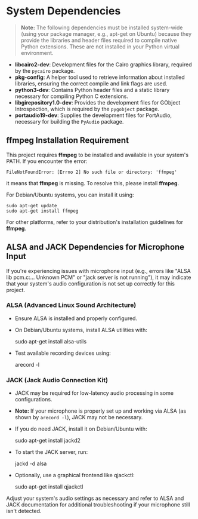 # System Dependencies

> **Note:** The following dependencies must be installed system-wide (using your package manager, e.g., apt-get on Ubuntu) because they provide the libraries and header files required to compile native Python extensions. These are not installed in your Python virtual environment.

- **libcairo2-dev**: Development files for the Cairo graphics library, required by the `pycairo` package.
- **pkg-config**: A helper tool used to retrieve information about installed libraries, ensuring the correct compile and link flags are used.
- **python3-dev**: Contains Python header files and a static library necessary for compiling Python C extensions.
- **libgirepository1.0-dev**: Provides the development files for GObject Introspection, which is required by the `pygobject` package.
- **portaudio19-dev**: Supplies the development files for PortAudio, necessary for building the `PyAudio` package.

## ffmpeg Installation Requirement

This project requires **ffmpeg** to be installed and available in your system's PATH. If you encounter the error:

    FileNotFoundError: [Errno 2] No such file or directory: 'ffmpeg'

it means that **ffmpeg** is missing. To resolve this, please install **ffmpeg**.

For Debian/Ubuntu systems, you can install it using:
    
    sudo apt-get update
    sudo apt-get install ffmpeg

For other platforms, refer to your distribution's installation guidelines for **ffmpeg**.
## ALSA and JACK Dependencies for Microphone Input

If you're experiencing issues with microphone input (e.g., errors like "ALSA lib pcm.c:... Unknown PCM" or "jack server is not running"), it may indicate that your system's audio configuration is not set up correctly for this project.

### ALSA (Advanced Linux Sound Architecture)
- Ensure ALSA is installed and properly configured.
- On Debian/Ubuntu systems, install ALSA utilities with:
  
  sudo apt-get install alsa-utils
  
- Test available recording devices using:
  
  arecord -l

### JACK (Jack Audio Connection Kit)
- JACK may be required for low-latency audio processing in some configurations.
- **Note:** If your microphone is properly set up and working via ALSA (as shown by `arecord -l`), JACK may not be necessary.
- If you do need JACK, install it on Debian/Ubuntu with:
  
  sudo apt-get install jackd2
  
- To start the JACK server, run:
  
  jackd -d alsa
  
- Optionally, use a graphical frontend like qjackctl:
  
  sudo apt-get install qjackctl

Adjust your system's audio settings as necessary and refer to ALSA and JACK documentation for additional troubleshooting if your microphone still isn't detected.
